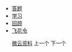 # 
  <link rel="stylesheet" href="../res/layui/css/layui.css">
  <link rel="stylesheet" href="../res/static/css/index.css">
  <script src="../res/layui/layui.js"></script>
  <script src="../js/dataSource.js"></script>
  <script src="../js/loader.js"></script>

  <!-- nav部分 -->
  <div class="nav">
    <div class="layui-container">
      <div class="nav-list">
        <ul class="layui-nav" lay-filter="">
          <li class="layui-nav-item"><a href="../">答题</a></li>
          <li class="layui-nav-item layui-this"><a href="../todo">学习</a></li>
          <li class="layui-nav-item"><a href="../review">回顾</a></li>
          <li class="layui-nav-item"><a href="../feihua">飞花令</a></li>
        </ul>
        <ul class="layui-nav-right">
            <a class="layui-btn layui-btn-primary" href="https://share.weiyun.com/5IdIOOE" target="_blank">微云资料</a>
            <a class="layui-btn layui-btn-primary" onclick="getPrevious()">上一个</a>
            <a class="layui-btn layui-btn-primary layui-this" onclick="getNext()">下一个</a>
          </ul>
        </div>
        <span id="index_view" class="nav-index"></span>
    </div>
  </div>

  <!-- main部分 -->
  <div class="main-about">
    <div class="layui-container">
      <div class="layui-row">
        <div class="tabJob">
          <div class="content" id="poem_view_container">
            <p id="poem_view"></p>
          </div>
        </div>
      </div>
    </div>
  </div>

  <script id="poemView" type="text/html">
    <ul>
      <li>
        <div style="display: inline">
        {{# if(d.url === ""){ }}
          <a style="color: #0000ff" href ="https://baike.baidu.com/item/{{ d.title }}" target="_blank">{{ d.title }}</a>
        {{# }else{ }}
          <a style="color: #0000ff" href ="{{ d.url }}" target="_blank">{{ d.title }}</a>
        {{# } }}
        </div>
        <h5 style="display: inline">{{ d.author }}</h5>
      </li>
    {{#  layui.each(d.contentList, function(index, item){ }}
      <li>
        <span>{{ item }}</span>
      </li>
    {{#  }); }}
    {{#  if(d.contentList.length === 0){ }}
      无数据
    {{#  } }} 
    </ul>
  </script>

  <!--[if lt IE 9]>
  <script src="https://cdn.staticfile.org/html5shiv/r29/html5.min.js"></script>
  <script src="https://cdn.staticfile.org/respond.js/1.4.2/respond.min.js"></script>
  <![endif]-->
  <script>
    layui.config({
      base: '../res/static/js/'
    }).use('firm'); 
  </script>

  <script src="../todo.js">
  </script>
